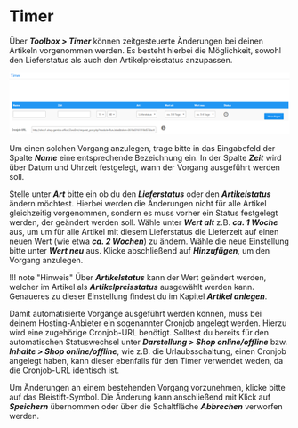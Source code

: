# Timer

Über _**Toolbox \> Timer**_ können zeitgesteuerte Änderungen bei deinen Artikeln vorgenommen werden. Es besteht hierbei die Möglichkeit, sowohl den Lieferstatus als auch den Artikelpreisstatus anzupassen.

![](../../Bilder/Abb123_Timer.png "Timer")

Um einen solchen Vorgang anzulegen, trage bitte in das Eingabefeld der Spalte _**Name**_ eine entsprechende Bezeichnung ein. In der Spalte _**Zeit**_ wird über Datum und Uhrzeit festgelegt, wann der Vorgang ausgeführt werden soll.

Stelle unter _**Art**_ bitte ein ob du den _**Lieferstatus**_ oder den _**Artikelstatus**_ ändern möchtest. Hierbei werden die Änderungen nicht für alle Artikel gleichzeitig vorgenommen, sondern es muss vorher ein Status festgelegt werden, der geändert werden soll. Wähle unter _**Wert alt**_ z.B. _**ca. 1 Woche**_ aus, um um für alle Artikel mit diesem Lieferstatus die Lieferzeit auf einen neuen Wert \(wie etwa _**ca. 2 Wochen**_\) zu ändern. Wähle die neue Einstellung bitte unter _**Wert neu**_ aus. Klicke abschließend auf _**Hinzufügen**_, um den Vorgang anzulegen.

!!! note "Hinweis" 
	 Über _**Artikelstatus**_ kann der Wert geändert werden, welcher im Artikel als _**Artikelpreisstatus**_ ausgewählt werden kann. Genaueres zu dieser Einstellung findest du im Kapitel _**Artikel anlegen**_.

Damit automatisierte Vorgänge ausgeführt werden können, muss bei deinem Hosting-Anbieter ein sogenannter Cronjob angelegt werden. Hierzu wird eine zugehörige Cronjob-URL benötigt. Solltest du bereits für den automatischen Statuswechsel unter _**Darstellung \> Shop online/offline**_ bzw. _**Inhalte \> Shop online/offline**_, wie z.B. die Urlaubsschaltung, einen Cronjob angelegt haben, kann dieser ebenfalls für den Timer verwendet weden, da die Cronjob-URL identisch ist.

Um Änderungen an einem bestehenden Vorgang vorzunehmen, klicke bitte auf das Bleistift-Symbol. Die Änderung kann anschließend mit Klick auf _**Speichern**_ übernommen oder über die Schaltfläche _**Abbrechen**_ verworfen werden.

